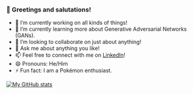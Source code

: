 ### 👋 Greetings and salutations!

- 🔭 I’m currently working on all kinds of things!
- 🌱 I’m currently learning more about Generative Adversarial Networks (GANs).
- 👯 I’m looking to collaborate on just about anything!
- 💬 Ask me about anything you like!
- 📫 Feel free to connect with me on [LinkedIn](https://www.linkedin.com/in/jsilke/)!
- 😄 Pronouns: He/Him
- ⚡ Fun fact: I am a Pokémon enthusiast.

[![My GitHub stats](https://github-readme-stats.vercel.app/api?username=jsilke&show_icons=true&theme=radical)](https://github.com/anuraghazra/github-readme-stats)

